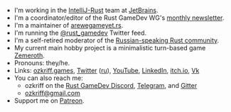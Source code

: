 <!-- markdownlint-disable first-line-heading -->

- I'm working in the [IntelliJ-Rust] team at [JetBrains].
- I'm a coordinator/editor of the Rust GameDev WG's [monthly newsletter].
- I'm a maintainer of [arewegameyet.rs].
- I'm running the [@rust_gamedev] Twitter feed.
- I'm a self-retired moderator of the [Russian-speaking Rust community].
- My current main hobby project is a minimalistic turn-based game [Zemeroth].
- Pronouns: they/he.
- Links:
  [ozkriff.games](https://ozkriff.games),
  [Twitter](https://twitter.com/ozkriff) ([ru](https://twitter.com/ozkriff_ru)),
  [YouTube](https://youtube.com/c/andreylesnikov/videos),
  [LinkedIn](https://linkedin.com/in/ozkriff),
  [itch.io](https://ozkriff.itch.io),
  [Vk](https://vk.com/ozkriff)
- You can also reach me:
  - ozkriff on the [Rust GameDev Discord](https://discord.gg/yNtPTb2),
    [Telegram](https://t.me/ozkriff),
    and [Gitter](https://gitter.im/ozkriff)
  - ozkriff@gmail.com
- Support me on [Patreon](https://patreon.com/ozkriff).

[IntelliJ-Rust]: https://github.com/intellij-rust/intellij-rust
[JetBrains]: https://jetbrains.com
[Zemeroth]: https://github.com/ozkriff/zemeroth
[Russian-speaking Rust community]: https://rust-lang.ru
[@rust_gamedev]: https://twitter.com/rust_gamedev
[arewegameyet.rs]: https://arewegameyet.rs
[monthly newsletter]: https://rust-gamedev.github.io
